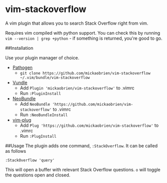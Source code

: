 # vim-stackoverflow

A vim plugin that allows you to search Stack Overflow right from vim.

Requires vim compiled with python support. You can check this by running ``vim
--version | grep +python`` - if something is returned, you're good to go.

##Installation

Use your plugin manager of choice.

- [Pathogen](https://github.com/tpope/vim-pathogen)
  - `git clone https://github.com/mickaobrien/vim-stackoverflow ~/.vim/bundle/vim-stackoverflow`
- [Vundle](https://github.com/gmarik/vundle)
  - Add `Plugin 'mickaobrien/vim-stackoverflow'` to .vimrc
  - Run `:PluginInstall`
- [NeoBundle](https://github.com/Shougo/neobundle.vim)
  - Add `NeoBundle 'https://github.com/mickaobrien/vim-stackoverflow'` to .vimrc
  - Run `:NeoBundleInstall`
- [vim-plug](https://github.com/junegunn/vim-plug)
  - Add `Plug 'https://github.com/mickaobrien/vim-stackoverflow'` to .vimrc
  - Run `:PlugInstall`

##Usage
The plugin adds one command, ``:StackOverflow``. It can be called as follows

``:StackOverflow 'query'``

This will open a buffer with relevant Stack Overflow questions. ``o`` will
toggle the questions open and closed.

